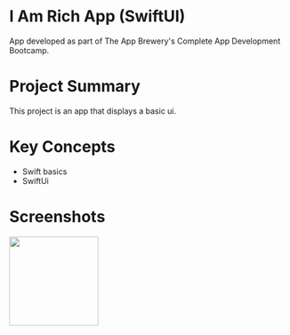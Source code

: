 # I Am Rich App (SwiftUI)
App developed as part of The App Brewery's Complete App Development Bootcamp.

# Project Summary
This project is an app that displays a basic ui.

# Key Concepts
- Swift basics
- SwiftUi

# Screenshots
<p float="left">
  <img src="https://github.com/user-attachments/assets/eb75d057-eddc-4aa9-b174-be743bd140c6" width="160" /> 
</p>

